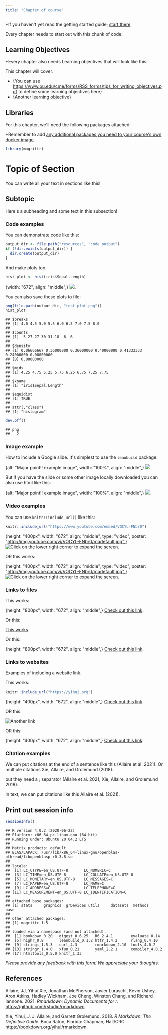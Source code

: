```yaml
---
title: "Chapter of course"
---
```



*If you haven't yet read the getting started guide; [start there](https://github.com/jhudsl/DaSL_Course_Template_Bookdown/blob/main/getting_started.md)

Every chapter needs to start out with this chunk of code:



## Learning Objectives

*Every chapter also needs Learning objectives that will look like this:  

This chapter will cover:  

- {You can use https://www.bu.edu/cme/forms/RSS_forms/tips_for_writing_objectives.pdf to define some learning objectives here}
- {Another learning objective}

## Libraries

For this chapter, we'll need the following packages attached:

*Remember to add [any additional packages you need to your course's own docker image](https://github.com/jhudsl/DaSL_Course_Template_Bookdown/blob/main/getting_started.md#setting-up-the-docker-image).


```r
library(magrittr)
```

# Topic of Section

You can write all your text in sections like this!

## Subtopic

Here's a subheading and some text in this subsection!

### Code examples

You can demonstrate code like this:


```r
output_dir <- file.path("resources", "code_output")
if (!dir.exists(output_dir)) {
  dir.create(output_dir)
}
```

And make plots too:


```r
hist_plot <- hist(iris$Sepal.Length)
```

{width: "672", align: "middle",}
![](resources/images/02-chapter_of_course_files/figure-html/unnamed-chunk-4-1.png).

You can also save these plots to file:


```r
png(file.path(output_dir, "test_plot.png"))
hist_plot
```

```
## $breaks
## [1] 4.0 4.5 5.0 5.5 6.0 6.5 7.0 7.5 8.0
## 
## $counts
## [1]  5 27 27 30 31 18  6  6
## 
## $density
## [1] 0.06666667 0.36000000 0.36000000 0.40000000 0.41333333 0.24000000 0.08000000
## [8] 0.08000000
## 
## $mids
## [1] 4.25 4.75 5.25 5.75 6.25 6.75 7.25 7.75
## 
## $xname
## [1] "iris$Sepal.Length"
## 
## $equidist
## [1] TRUE
## 
## attr(,"class")
## [1] "histogram"
```

```r
dev.off()
```

```
## png 
##   2
```

### Image example


How to include a Google slide. It's simplest to use the `leanbuild` package:

{alt: "Major point!! example image", width: "100%", align: "middle",}
![](resources/images/02-chapter_of_course_files/figure-html//1YmwKdIy9BeQ3EShgZhvtb3MgR8P6iDX4DfFD65W_gdQ_gcc4fbee202_0_141.png).

But if you have the slide or some other image locally downloaded you can also use html like this:

{alt: "Major point!! example image", width: "100%", align: "middle",}
![](resources/images/02-chapter_of_course_files/figure-html//1YmwKdIy9BeQ3EShgZhvtb3MgR8P6iDX4DfFD65W_gdQ_gcc4fbee202_0_141.png).


### Video examples

You can use `knitr::include_url()` like this:


```r
knitr::include_url("https://www.youtube.com/embed/VOCYL-FNbr0")
```

{height: "400px", width: "672", align: "middle", type: "video", poster: "http://img.youtube.com/vi/VOCYL-FNbr0/mqdefault.jpg",}
![Click on the lower right corner to expand the screen](https://www.youtube.com/watch?v=VOCYL-FNbr0).

OR this works:

{height: "400px", width: "672", align: "middle", type: "video", poster: "http://img.youtube.com/vi/VOCYL-FNbr0/mqdefault.jpg",}
![Click on the lower right corner to expand the screen](https://www.youtube.com/watch?v=VOCYL-FNbr0).

### Links to files

This works:

{height: "800px", width: "672", align: "middle",}
[Check out this link](https://www.messiah.edu/download/downloads/id/921/Microaggressions_in_the_Classroom.pdf).

Or this:

[This works](https://www.messiah.edu/download/downloads/id/921/Microaggressions_in_the_Classroom.pdf).

Or this:

{height: "800px", width: "672", align: "middle",}
[Check out this link](https://www.messiah.edu/download/downloads/id/921/Microaggressions_in_the_Classroom.pdf).

### Links to websites

Examples of including a website link.

This works:


```r
knitr::include_url("https://yihui.org")
```

{height: "400px", width: "672", align: "middle",}
[Check out this link](https://yihui.org).

OR this:

![Another link](https://yihui.org)

OR this:

{height: "400px", width: "672", align: "middle",}
[Check out this link](https://yihui.org).

### Citation examples

We can put citations at the end of a sentence like this (Allaire et al. 2021).
Or multiple citations Xie, Allaire, and Grolemund (2018).

but they need a ; separator (Allaire et al. 2021; Xie, Allaire, and Grolemund 2018).

In text, we can put citations like this Allaire et al. (2021).

## Print out session info


```r
sessionInfo()
```

```
## R version 4.0.2 (2020-06-22)
## Platform: x86_64-pc-linux-gnu (64-bit)
## Running under: Ubuntu 20.04.2 LTS
## 
## Matrix products: default
## BLAS/LAPACK: /usr/lib/x86_64-linux-gnu/openblas-pthread/libopenblasp-r0.3.8.so
## 
## locale:
##  [1] LC_CTYPE=en_US.UTF-8       LC_NUMERIC=C              
##  [3] LC_TIME=en_US.UTF-8        LC_COLLATE=en_US.UTF-8    
##  [5] LC_MONETARY=en_US.UTF-8    LC_MESSAGES=C             
##  [7] LC_PAPER=en_US.UTF-8       LC_NAME=C                 
##  [9] LC_ADDRESS=C               LC_TELEPHONE=C            
## [11] LC_MEASUREMENT=en_US.UTF-8 LC_IDENTIFICATION=C       
## 
## attached base packages:
## [1] stats     graphics  grDevices utils     datasets  methods   base     
## 
## other attached packages:
## [1] magrittr_1.5
## 
## loaded via a namespace (and not attached):
##  [1] bookdown_0.20   digest_0.6.25   R6_2.4.1        evaluate_0.14  
##  [5] highr_0.8       leanbuild_0.1.2 httr_1.4.2      rlang_0.4.10   
##  [9] stringi_1.5.3   curl_4.3        rmarkdown_2.10  tools_4.0.2    
## [13] stringr_1.4.0   xfun_0.21       yaml_2.2.1      compiler_4.0.2 
## [17] htmltools_0.5.0 knitr_1.33
```
*Please provide any feedback with [this form!](https://forms.gle/hc8Xt3Y2Znjb6M4Y7) We appreciate your thoughts.*

## References
Allaire, JJ, Yihui Xie, Jonathan McPherson, Javier Luraschi, Kevin Ushey, Aron Atkins, Hadley Wickham, Joe Cheng, Winston Chang, and Richard Iannone. 2021. *Rmarkdown: Dynamic Documents for r*. <https://github.com/rstudio/rmarkdown>.


Xie, Yihui, J. J. Allaire, and Garrett Grolemund. 2018. *R Markdown: The Definitive Guide*. Boca Raton, Florida: Chapman; Hall/CRC. <https://bookdown.org/yihui/rmarkdown>.


